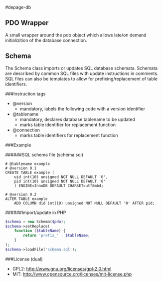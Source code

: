 #depage-db

## PDO Wrapper
A small wrapper around the pdo object which allows late/on demand initializition
of the database connection.

## Schema
The Schema class imports or updates SQL database schemata. Schemata are
described by common SQL files with update instructions in comments. SQL files
can also be templates to allow for prefixing/replacement of table identifiers.

###Instruction tags

- @version
    - mandatory, labels the following code with a version identifier
- @tablename
    - mandatory, declares database tablename to be updated
    - marks table identifier for replacement function
- @connection
    - marks table identifiers for replacement function

###Example

######SQL schema file (schema.sql)

```mysql
# @tablename example
# @version 0.1
CREATE TABLE example (
    uid int(10) unsigned NOT NULL DEFAULT '0',
    pid int(10) unsigned NOT NULL DEFAULT '0'
    ) ENGINE=InnoDB DEFAULT CHARSET=utf8mb4;

# @version 0.2
ALTER TABLE example
    ADD COLUMN did int(10) unsigned NOT NULL DEFAULT '0' AFTER pid;
```

######Import/update in PHP
```php
$schema = new Schema($pdo);
$schema->setReplace(
    function ($tableName) {
        return 'prefix_' . $tableName;
    }
);
$schema->loadFile('schema.sql');
```

###License (dual)

- GPL2: <http://www.gnu.org/licenses/gpl-2.0.html>
- MIT: <http://www.opensource.org/licenses/mit-license.php>

